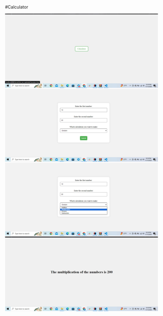 #Calculator


![Main Interface](https://github.com/Johannes7549/Calculator_Servlet/blob/master/images/photo_1_2023-11-15_22-19-54.jpg)
![Number Selection](https://github.com/Johannes7549/Calculator_Servlet/blob/master/images/photo_2_2023-11-15_22-19-54.jpg)
![Type of Calculation](https://github.com/Johannes7549/Calculator_Servlet/blob/master/images/photo_4_2023-11-15_22-19-54.jpg)
![The result of the calculation](https://github.com/Johannes7549/Calculator_Servlet/blob/master/images/photo_3_2023-11-15_22-19-54.jpg)
